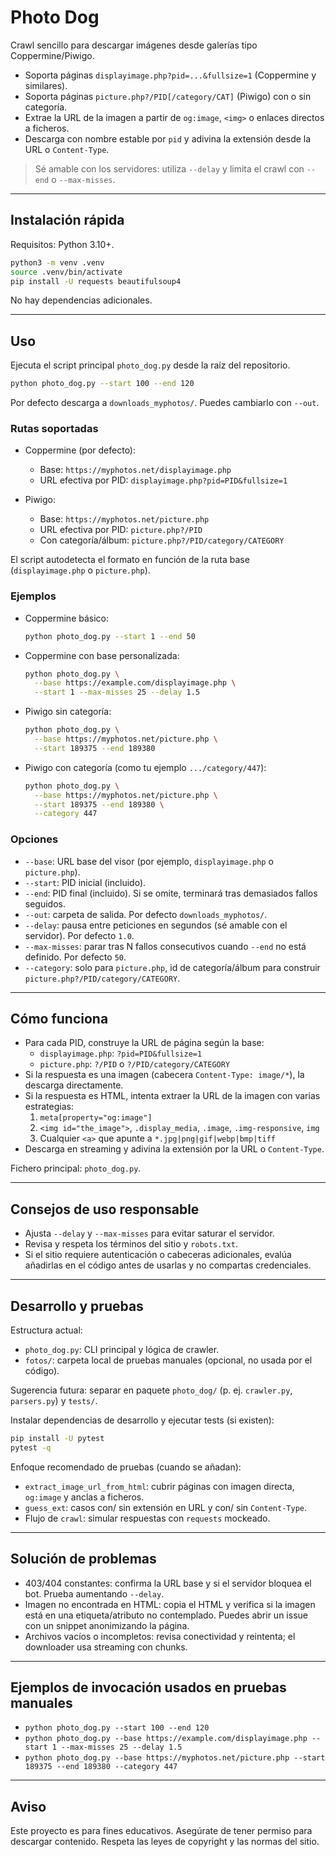 # Photo Dog

Crawl sencillo para descargar imágenes desde galerías tipo Coppermine/Piwigo.

- Soporta páginas `displayimage.php?pid=...&fullsize=1` (Coppermine y similares).
- Soporta páginas `picture.php?/PID[/category/CAT]` (Piwigo) con o sin categoría.
- Extrae la URL de la imagen a partir de `og:image`, `<img>` o enlaces directos a ficheros.
- Descarga con nombre estable por `pid` y adivina la extensión desde la URL o `Content-Type`.

> Sé amable con los servidores: utiliza `--delay` y limita el crawl con `--end` o `--max-misses`.

---

## Instalación rápida

Requisitos: Python 3.10+.

```bash
python3 -m venv .venv
source .venv/bin/activate
pip install -U requests beautifulsoup4
```

No hay dependencias adicionales.

---

## Uso

Ejecuta el script principal `photo_dog.py` desde la raíz del repositorio.

```bash
python photo_dog.py --start 100 --end 120
```

Por defecto descarga a `downloads_myphotos/`. Puedes cambiarlo con `--out`.

### Rutas soportadas

- Coppermine (por defecto):
  - Base: `https://myphotos.net/displayimage.php`
  - URL efectiva por PID: `displayimage.php?pid=PID&fullsize=1`

- Piwigo:
  - Base: `https://myphotos.net/picture.php`
  - URL efectiva por PID: `picture.php?/PID`
  - Con categoría/álbum: `picture.php?/PID/category/CATEGORY`

El script autodetecta el formato en función de la ruta base (`displayimage.php` o `picture.php`).

### Ejemplos

- Coppermine básico:
  ```bash
  python photo_dog.py --start 1 --end 50
  ```

- Coppermine con base personalizada:
  ```bash
  python photo_dog.py \
    --base https://example.com/displayimage.php \
    --start 1 --max-misses 25 --delay 1.5
  ```

- Piwigo sin categoría:
  ```bash
  python photo_dog.py \
    --base https://myphotos.net/picture.php \
    --start 189375 --end 189380
  ```

- Piwigo con categoría (como tu ejemplo `.../category/447`):
  ```bash
  python photo_dog.py \
    --base https://myphotos.net/picture.php \
    --start 189375 --end 189380 \
    --category 447
  ```

### Opciones

- `--base`: URL base del visor (por ejemplo, `displayimage.php` o `picture.php`).
- `--start`: PID inicial (incluido).
- `--end`: PID final (incluido). Si se omite, terminará tras demasiados fallos seguidos.
- `--out`: carpeta de salida. Por defecto `downloads_myphotos/`.
- `--delay`: pausa entre peticiones en segundos (sé amable con el servidor). Por defecto `1.0`.
- `--max-misses`: parar tras N fallos consecutivos cuando `--end` no está definido. Por defecto `50`.
- `--category`: solo para `picture.php`, id de categoría/álbum para construir `picture.php?/PID/category/CATEGORY`.

---

## Cómo funciona

- Para cada PID, construye la URL de página según la base:
  - `displayimage.php`: `?pid=PID&fullsize=1`
  - `picture.php`: `?/PID` o `?/PID/category/CATEGORY`
- Si la respuesta es una imagen (cabecera `Content-Type: image/*`), la descarga directamente.
- Si la respuesta es HTML, intenta extraer la URL de la imagen con varias estrategias:
  1) `meta[property="og:image"]`
  2) `<img id="the_image">`, `.display_media`, `.image`, `.img-responsive`, `img`
  3) Cualquier `<a>` que apunte a `*.jpg|png|gif|webp|bmp|tiff`
- Descarga en streaming y adivina la extensión por la URL o `Content-Type`.

Fichero principal: `photo_dog.py`.

---

## Consejos de uso responsable

- Ajusta `--delay` y `--max-misses` para evitar saturar el servidor.
- Revisa y respeta los términos del sitio y `robots.txt`.
- Si el sitio requiere autenticación o cabeceras adicionales, evalúa añadirlas en el código antes de usarlas y no compartas credenciales.

---

## Desarrollo y pruebas

Estructura actual:

- `photo_dog.py`: CLI principal y lógica de crawler.
- `fotos/`: carpeta local de pruebas manuales (opcional, no usada por el código).

Sugerencia futura: separar en paquete `photo_dog/` (p. ej. `crawler.py`, `parsers.py`) y `tests/`.

Instalar dependencias de desarrollo y ejecutar tests (si existen):

```bash
pip install -U pytest
pytest -q
```

Enfoque recomendado de pruebas (cuando se añadan):

- `extract_image_url_from_html`: cubrir páginas con imagen directa, `og:image` y anclas a ficheros.
- `guess_ext`: casos con/ sin extensión en URL y con/ sin `Content-Type`.
- Flujo de `crawl`: simular respuestas con `requests` mockeado.

---

## Solución de problemas

- 403/404 constantes: confirma la URL base y si el servidor bloquea el bot. Prueba aumentando `--delay`.
- Imagen no encontrada en HTML: copia el HTML y verifica si la imagen está en una etiqueta/atributo no contemplado. Puedes abrir un issue con un snippet anonimizando la página.
- Archivos vacíos o incompletos: revisa conectividad y reintenta; el downloader usa streaming con chunks.

---

## Ejemplos de invocación usados en pruebas manuales

- `python photo_dog.py --start 100 --end 120`
- `python photo_dog.py --base https://example.com/displayimage.php --start 1 --max-misses 25 --delay 1.5`
- `python photo_dog.py --base https://myphotos.net/picture.php --start 189375 --end 189380 --category 447`

---

## Aviso

Este proyecto es para fines educativos. Asegúrate de tener permiso para descargar contenido. Respeta las leyes de copyright y las normas del sitio.

